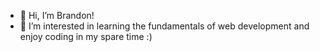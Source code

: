 - 👋 Hi, I’m Brandon!
- 👀 I’m interested in learning the fundamentals of web development and enjoy coding in my spare time :) 
<br />
<br />


<!---
xyzuka/xyzuka is a ✨ special ✨ repository because its `README.md` (this file) appears on your GitHub profile.
You can click the Preview link to take a look at your changes.
--->
